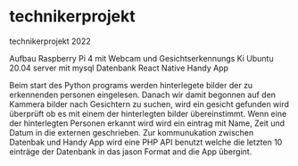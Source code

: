 # technikerprojekt
technikerprojekt 2022


Aufbau
Raspberry Pi 4 mit Webcam und Gesichtserkennungs Ki
Ubuntu 20.04 server mit mysql Datenbank
React Native Handy App



Beim start des Python programs werden hinterlegete bilder der zu erkennenden personen eingelesen.
Danach wir damit begonnen auf den Kammera bilder nach Gesichtern zu suchen,
wird ein gesicht gefunden wird überprüft ob es mit einem der hinterlegten bilder übereinstimmt.
Wenn eine der hinterlegten Personen erkannt wird wird ein eintrag mit Name, Zeit und Datum in die externen geschrieben.
Zur kommunukation zwischen Datenbak und Handy App wird eine PHP API benutzt welche die letzten 10 einträge der Datenbank 
in das jason Format and die App übergint.
